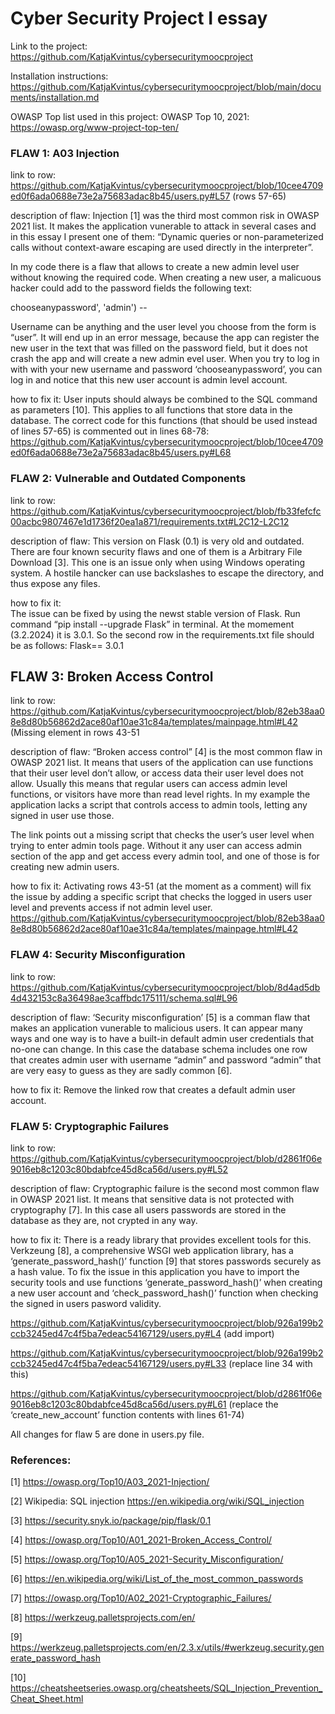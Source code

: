 
# Cyber Security Project I essay


Link to the project:
https://github.com/KatjaKvintus/cybersecuritymoocproject 

Installation instructions: 
https://github.com/KatjaKvintus/cybersecuritymoocproject/blob/main/documents/installation.md 

OWASP Top list used in this project: 
OWASP Top 10, 2021: https://owasp.org/www-project-top-ten/



### FLAW 1: A03 Injection 

link to row: https://github.com/KatjaKvintus/cybersecuritymoocproject/blob/10cee4709ed0f6ada0688e73e2a75683adac8b45/users.py#L57 
(rows 57-65)

description of flaw: 
Injection [1] was the third most common risk in OWASP 2021 list. It makes the application vunerable to attack in several cases and in this essay I present one of them: “Dynamic queries or non-parameterized calls without context-aware escaping are used directly in the interpreter”.

In my code there is a flaw that allows to create a new admin level user without knowing the required code. When creating a new user, a malicuous hacker could add to the password fields the following text:

chooseanypassword', 'admin') --

Username can be anything and the user level you choose from the form is “user”. It will end up in an error message, because the app can register the new user in the text that was filled on the password field, but it does not crash the app and will create a new admin evel user. When you try to log in with with your new username and password ‘chooseanypassword’, you can log in and notice that this new user account is admin level account. 

how to fix it: 
User inputs should always be combined to the SQL command as parameters [10]. This applies to all functions that store data in the database. The correct code for this functions (that should be used instead of lines 57-65) is commented out in lines 68-78: https://github.com/KatjaKvintus/cybersecuritymoocproject/blob/10cee4709ed0f6ada0688e73e2a75683adac8b45/users.py#L68 



### FLAW 2: Vulnerable and Outdated Components 

link to row: https://github.com/KatjaKvintus/cybersecuritymoocproject/blob/fb33fefcfc00acbc9807467e1d1736f20ea1a871/requirements.txt#L2C12-L2C12 

description of flaw: 
This version on Flask (0.1) is very old and outdated. There are four known security flaws and one of them is a Arbitrary File Download [3]. This one is an issue only when using Windows operating system. A hostile hancker can use backslashes to escape the directory, and thus expose any files. 

how to fix it:  
The issue can be fixed by using the newst stable version of Flask. Run command “pip install --upgrade Flask” in terminal. At the momement (3.2.2024) it is 3.0.1. So the second row in the requirements.txt file should be as follows:
Flask== 3.0.1



## FLAW 3: Broken Access Control

link to row:
https://github.com/KatjaKvintus/cybersecuritymoocproject/blob/82eb38aa08e8d80b56862d2ace80af10ae31c84a/templates/mainpage.html#L42 
(Missing element in rows 43-51

description of flaw:
“Broken access control” [4] is the most common flaw in OWASP 2021 list. It means that users of the application can use functions that their user level don’t allow, or access data their user level does not allow. Usually this means that regular users can access admin level functions, or visitors have more than read level rights. In my example the application lacks a script that controls access to admin tools, letting any signed in user use those.

The link points out a missing script that checks the user’s user level when trying to enter admin tools page. Without it any user can access admin section of the app and get access every admin tool,  and one of those is for creating new admin users. 

how to fix it: 
Activating rows 43-51 (at the moment as a comment) will fix the issue by adding a specific script that checks the logged in users user level and prevents access if not admin level user. 
https://github.com/KatjaKvintus/cybersecuritymoocproject/blob/82eb38aa08e8d80b56862d2ace80af10ae31c84a/templates/mainpage.html#L42 



### FLAW 4: Security Misconfiguration 

link to row:
https://github.com/KatjaKvintus/cybersecuritymoocproject/blob/8d4ad5db4d432153c8a36498ae3caffbdc175111/schema.sql#L96 

description of flaw: 
‘Security misconfiguration’ [5] is a comman flaw that makes an application vunerable to malicious users. It can appear many ways and one way is to have a built-in default admin user credentials that no-one can change. In this case the database schema includes one row that creates admin user with username “admin” and password “admin” that are very easy to guess as they are sadly common [6].

how to fix it: 
Remove the linked row that creates a default admin user account.



### FLAW 5: Cryptographic Failures 

link to row:
https://github.com/KatjaKvintus/cybersecuritymoocproject/blob/d2861f06e9016eb8c1203c80bdabfce45d8ca56d/users.py#L52 

description of flaw:
Cryptographic failure is the second most common flaw in OWASP 2021 list. It means that sensitive data is not protected with cryptography [7]. In this case all users passwords are stored in the database as they are, not crypted in any way. 

how to fix it: 
There is a ready library that provides excellent tools for this. Verkzeung [8], a comprehensive WSGI web application library, has a ‘generate_password_hash()’ function [9] that stores passwords securely as a hash value. To fix the issue in this application you have to import the security tools and use functions ‘generate_password_hash()’ when creating a new user account and ‘check_password_hash()’ function when checking the signed in users pasword validity.

https://github.com/KatjaKvintus/cybersecuritymoocproject/blob/926a199b2ccb3245ed47c4f5ba7edeac54167129/users.py#L4 (add import)

https://github.com/KatjaKvintus/cybersecuritymoocproject/blob/926a199b2ccb3245ed47c4f5ba7edeac54167129/users.py#L33 (replace line 34 with this)

https://github.com/KatjaKvintus/cybersecuritymoocproject/blob/d2861f06e9016eb8c1203c80bdabfce45d8ca56d/users.py#L61 (replace the ‘create_new_account’ function contents with lines 61-74)

All changes for flaw 5 are done in users.py file. 


### References:


[1] https://owasp.org/Top10/A03_2021-Injection/  

[2] Wikipedia: SQL injection https://en.wikipedia.org/wiki/SQL_injection 

[3] https://security.snyk.io/package/pip/flask/0.1 

[4] https://owasp.org/Top10/A01_2021-Broken_Access_Control/ 

[5] https://owasp.org/Top10/A05_2021-Security_Misconfiguration/ 

[6] https://en.wikipedia.org/wiki/List_of_the_most_common_passwords 

[7] https://owasp.org/Top10/A02_2021-Cryptographic_Failures/ 

[8] https://werkzeug.palletsprojects.com/en/ 

[9] https://werkzeug.palletsprojects.com/en/2.3.x/utils/#werkzeug.security.generate_password_hash 

[10] https://cheatsheetseries.owasp.org/cheatsheets/SQL_Injection_Prevention_Cheat_Sheet.html 
